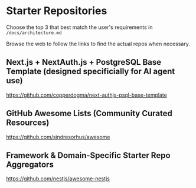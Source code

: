 # Starter Repositories

Choose the top 3 that best match the user's requirements in `/docs/architecture.md`

Browse the web to follow the links to find the actual repos when necessary.

## Next.js + NextAuth.js + PostgreSQL Base Template (designed specificially for AI agent use)

https://github.com/copperdogma/next-authjs-psql-base-template

## GitHub Awesome Lists (Community Curated Resources)

https://github.com/sindresorhus/awesome

## Framework & Domain-Specific Starter Repo Aggregators

https://github.com/nestjs/awesome-nestjs
